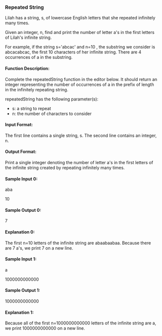 ### Repeated String

Lilah has a string, s, of lowercase English letters that she repeated infinitely many times.

Given an integer, n, find and print the number of letter a's in the first  letters of Lilah's infinite string.

For example, if the string s='abcac' and n=10 , the substring we consider is abcacabcac, the first 10 characters of her infinite string. There are 4 occurrences of a in the substring.

#### Function Description:
Complete the repeatedString function in the editor below. It should return an integer representing the number of occurrences of a in the prefix of length  in the infinitely repeating string.

repeatedString has the following parameter(s):

- s: a string to repeat
- n: the number of characters to consider

#### Input Format:
The first line contains a single string, s.
The second line contains an integer, n.

#### Output Format:
Print a single integer denoting the number of letter a's in the first  letters of the infinite string created by repeating  infinitely many times.

#### Sample Input 0:
aba

10

#### Sample Output 0:
7

#### Explanation 0:
The first n=10 letters of the infinite string are abaabaabaa. Because there are 7 a's, we print 7 on a new line.

#### Sample Input 1:
a

1000000000000

#### Sample Output 1:
1000000000000

#### Explanation 1:
Because all of the first n=1000000000000 letters of the infinite string are a, we print 1000000000000 on a new line.
